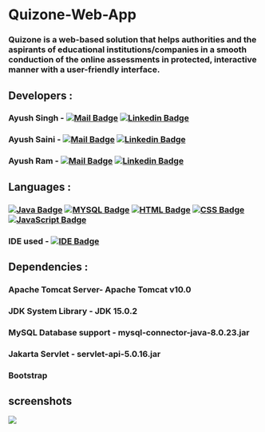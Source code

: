 # Quizone-Web-App
### Quizone is a web-based solution that helps authorities and the aspirants of educational institutions/companies in a smooth conduction of the online assessments in protected, interactive manner with a user-friendly interface.

## Developers :
### Ayush Singh - [![Mail Badge](https://img.shields.io/badge/-undiscovered_genius-darkgreen?style=flat&labelColor=darkgreen&logo=github&logoColor=white)](https://github.com/undiscovered-genius)  [![Linkedin Badge](https://img.shields.io/badge/-Ayush_Singh-0e76a8?style=flat&labelColor=0e76a8&logo=linkedin&logoColor=white)](https://www.linkedin.com/in/-ayush-kumar-singh/)
### Ayush Saini - [![Mail Badge](https://img.shields.io/badge/-ayushsaini1607-darkgreen?style=flat&labelColor=darkgreen&logo=github&logoColor=white)](https://github.com/ayushsaini1607)  [![Linkedin Badge](https://img.shields.io/badge/-Ayush_Saini-0e76a8?style=flat&labelColor=0e76a8&logo=linkedin&logoColor=white)](https://www.linkedin.com/in/ayush-saini-408201bb/) 
### Ayush Ram - [![Mail Badge](https://img.shields.io/badge/-MrCipher691-darkgreen?style=flat&labelColor=darkgreen&logo=github&logoColor=white)](https://github.com/MrCipher691)  [![Linkedin Badge](https://img.shields.io/badge/-Ayush_Ram-0e76a8?style=flat&labelColor=0e76a8&logo=linkedin&logoColor=white)](https://www.linkedin.com/in/ayush-ram/)

## Languages : 
### [![Java Badge](https://img.shields.io/badge/Java-0175C2?style=for-the-badge&logo=java&logoColor=white)](#)    [![MYSQL Badge](https://img.shields.io/badge/MySQL-00000F?style=for-the-badge&logo=mysql&logoColor=white)](#)     [![HTML Badge](https://img.shields.io/badge/HTML-E34F26?style=for-the-badge&logo=html5&logoColor=white)](#)     [![CSS Badge](https://img.shields.io/badge/CSS-239120?&style=for-the-badge&logo=css3&logoColor=white)](#)     [![JavaScript Badge](https://img.shields.io/badge/JavaScript-F7DF1E?style=for-the-badge&logo=javascript&logoColor=black)](#)    

### IDE used - [![IDE Badge](https://img.shields.io/badge/Eclipse-2C2255?style=for-the-badge&logo=eclipse&logoColor=white)](#)

## Dependencies :
### Apache Tomcat Server- Apache Tomcat v10.0
### JDK System Library - JDK 15.0.2
### MySQL Database support - mysql-connector-java-8.0.23.jar
### Jakarta Servlet - servlet-api-5.0.16.jar
### Bootstrap

## screenshots
<img src='res\night.gif' class="center">
